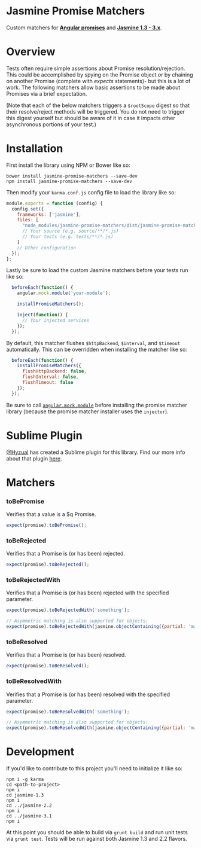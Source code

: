 Jasmine Promise Matchers
================

Custom matchers for **[Angular promises](http://docs.angularjs.org/api/ng/service/$q)** and **[Jasmine 1.3 - 3.x](https://jasmine.github.io/)**.

# Overview

Tests often require simple assertions about Promise resolution/rejection. This could be accomplished by spying on the Promise object *or* by chaining on another Promise (complete with *expects* statements)- but this is a lot of work. The following matchers allow basic assertions to be made about Promises via a brief expectation.

(Note that each of the below matchers triggers a `$rootScope` digest so that their resolve/reject methods will be triggered. You do not need to trigger this digest yourself but should be aware of it in case it impacts other asynchronous portions of your test.)


# Installation

First install the library using NPM or Bower like so:

```
bower install jasmine-promise-matchers --save-dev
npm install jasmine-promise-matchers --save-dev
```

Then modify your `karma.conf.js` config file to load the library like so:

```javascript
module.exports = function (config) {
  config.set({
    frameworks: ['jasmine'],
    files: [
      "node_modules/jasmine-promise-matchers/dist/jasmine-promise-matchers.js"
      // Your source (e.g. source/**/*.js)
      // Your tests (e.g. tests/**/*.js)
    ]
    // Other configuration
  });
};

```

Lastly be sure to load the custom Jasmine matchers before your tests run like so:

```javascript
  beforeEach(function() {
    angular.mock.module('your-module');

    installPromiseMatchers();

    inject(function() {
      // Your injected services
    });
  });
```

By default, this matcher flushes `$httpBackend`, `$interval`, and `$timeout` automatically. This can be overridden when installing the matcher like so:

```javascript
  beforeEach(function() {
    installPromiseMatchers({
      flushHttpBackend: false,
      flushInterval: false,
      flushTimeout: false
    });
  });
```


Be sure to call [`angular.mock.module`](https://docs.angularjs.org/api/ngMock/function/angular.mock.module) before installing the promise matcher library (because the promise matcher installer uses the `injector`).


# Sublime Plugin

[@Hyzual](https://github.com/Hyzual) has created a Sublime plugin for this library. Find our more info about that plugin [here](https://packagecontrol.io/packages/Jasmine%20Promise%20Matchers).


# Matchers

### toBePromise
Verifies that a value is a $q Promise.
```js
expect(promise).toBePromise();
```

### toBeRejected
Verifies that a Promise is (or has been) rejected.
```js
expect(promise).toBeRejected();
```

### toBeRejectedWith
Verifies that a Promise is (or has been) rejected with the specified parameter.
```js
expect(promise).toBeRejectedWith('something');

// Asymmetric matching is also supported for objects:
expect(promise).toBeRejectedWith(jasmine.objectContaining({partial: 'match'}));
```

### toBeResolved
Verifies that a Promise is (or has been) resolved.
```js
expect(promise).toBeResolved();
```

### toBeResolvedWith
Verifies that a Promise is (or has been) resolved with the specified parameter.
```js
expect(promise).toBeResolvedWith('something');

// Asymmetric matching is also supported for objects:
expect(promise).toBeResolvedWith(jasmine.objectContaining({partial: 'match'}));
```

# Development

If you'd like to contribute to this project you'll need to initialize it like so:
```
npm i -g karma
cd <path-to-project>
npm i
cd jasmine-1.3
npm i
cd ../jasmine-2.2
npm i
cd ../jasmine-3.1
npm i
```

At this point you should be able to build via `grunt build` and run unit tests via `grunt test`. Tests will be run against both Jasmine 1.3 and 2.2 flavors.
